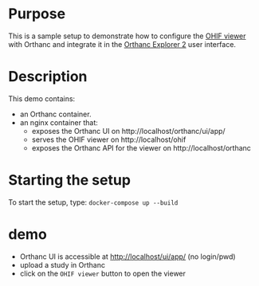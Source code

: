 # Purpose

This is a sample setup to demonstrate how to configure the [OHIF viewer](https://github.com/OHIF/Viewers/) with Orthanc
and integrate it in the [Orthanc Explorer 2](https://book.orthanc-server.com/plugins/orthanc-explorer-2.html) user interface.

# Description

This demo contains:

- an Orthanc container.
- an nginx container that:
  - exposes the Orthanc UI on http://localhost/orthanc/ui/app/
  - serves the OHIF viewer on http://localhost/ohif
  - exposes the Orthanc API for the viewer on http://localhost/orthanc
  
# Starting the setup

To start the setup, type: `docker-compose up --build`

# demo

- Orthanc UI is accessible at [http://localhost/ui/app/](http://localhost/ui/app/) (no login/pwd)
- upload a study in Orthanc
- click on the `OHIF viewer` button to open the viewer




